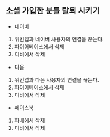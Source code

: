 ## 소셜 가입한 분들 탈퇴 시키기
* 네이버
 1. 위킨앱과 네이버 사용자의 연결을 끊는다.
 2. 파이어베이스에서 삭제
 3. 디비에서 삭제
* 다음
 1. 위킨앱과 다음 사용자의 연결을 끊는다.
 2. 파이어베이스에서 삭제
 3. 디비에서 삭제
* 페이스북
 1. 파베에서 삭제
 2. 디비에서 삭제
